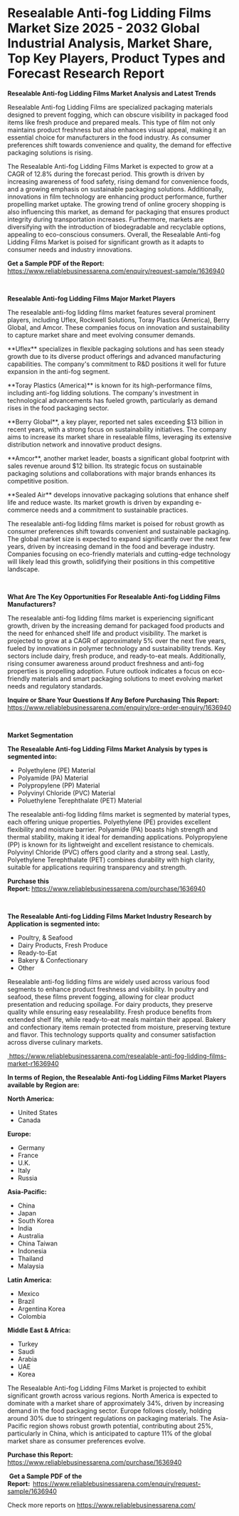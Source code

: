 <p><h1>Resealable Anti-fog Lidding Films Market Size 2025 - 2032 Global Industrial Analysis, Market Share, Top Key Players, Product Types and Forecast Research Report</h1></p><p><strong>Resealable Anti-fog Lidding Films Market Analysis and Latest Trends</strong></p>
<p><p>Resealable Anti-fog Lidding Films are specialized packaging materials designed to prevent fogging, which can obscure visibility in packaged food items like fresh produce and prepared meals. This type of film not only maintains product freshness but also enhances visual appeal, making it an essential choice for manufacturers in the food industry. As consumer preferences shift towards convenience and quality, the demand for effective packaging solutions is rising.</p><p>The Resealable Anti-fog Lidding Films Market is expected to grow at a CAGR of 12.8% during the forecast period. This growth is driven by increasing awareness of food safety, rising demand for convenience foods, and a growing emphasis on sustainable packaging solutions. Additionally, innovations in film technology are enhancing product performance, further propelling market uptake. The growing trend of online grocery shopping is also influencing this market, as demand for packaging that ensures product integrity during transportation increases. Furthermore, markets are diversifying with the introduction of biodegradable and recyclable options, appealing to eco-conscious consumers. Overall, the Resealable Anti-fog Lidding Films Market is poised for significant growth as it adapts to consumer needs and industry innovations.</p></p>
<p><strong>Get a Sample PDF of the Report:&nbsp;</strong> <a href="https://www.reliablebusinessarena.com/enquiry/request-sample/1636940?utm_campaign=2004&utm_medium=2&utm_source=Github&utm_content=ia&utm_term=23032025&utm_id=resealable-anti-fog-lidding-films">https://www.reliablebusinessarena.com/enquiry/request-sample/1636940</a></p>
<p>&nbsp;</p>
<p><strong>Resealable Anti-fog Lidding Films Major Market Players</strong></p>
<p><p>The resealable anti-fog lidding films market features several prominent players, including Uflex, Rockwell Solutions, Toray Plastics (America), Berry Global, and Amcor. These companies focus on innovation and sustainability to capture market share and meet evolving consumer demands.</p><p>**Uflex** specializes in flexible packaging solutions and has seen steady growth due to its diverse product offerings and advanced manufacturing capabilities. The company's commitment to R&D positions it well for future expansion in the anti-fog segment.</p><p>**Toray Plastics (America)** is known for its high-performance films, including anti-fog lidding solutions. The company's investment in technological advancements has fueled growth, particularly as demand rises in the food packaging sector. </p><p>**Berry Global**, a key player, reported net sales exceeding $13 billion in recent years, with a strong focus on sustainability initiatives. The company aims to increase its market share in resealable films, leveraging its extensive distribution network and innovative product designs.</p><p>**Amcor**, another market leader, boasts a significant global footprint with sales revenue around $12 billion. Its strategic focus on sustainable packaging solutions and collaborations with major brands enhances its competitive position.</p><p>**Sealed Air** develops innovative packaging solutions that enhance shelf life and reduce waste. Its market growth is driven by expanding e-commerce needs and a commitment to sustainable practices.</p><p>The resealable anti-fog lidding films market is poised for robust growth as consumer preferences shift towards convenient and sustainable packaging. The global market size is expected to expand significantly over the next few years, driven by increasing demand in the food and beverage industry. Companies focusing on eco-friendly materials and cutting-edge technology will likely lead this growth, solidifying their positions in this competitive landscape.</p></p>
<p>&nbsp;</p>
<p><strong>What Are The Key Opportunities For Resealable Anti-fog Lidding Films Manufacturers?</strong></p>
<p><p>The resealable anti-fog lidding films market is experiencing significant growth, driven by the increasing demand for packaged food products and the need for enhanced shelf life and product visibility. The market is projected to grow at a CAGR of approximately 5% over the next five years, fueled by innovations in polymer technology and sustainability trends. Key sectors include dairy, fresh produce, and ready-to-eat meals. Additionally, rising consumer awareness around product freshness and anti-fog properties is propelling adoption. Future outlook indicates a focus on eco-friendly materials and smart packaging solutions to meet evolving market needs and regulatory standards.</p></p>
<p><strong>Inquire or Share Your Questions If Any Before Purchasing This Report:</strong> <a href="https://www.reliablebusinessarena.com/enquiry/pre-order-enquiry/1636940?utm_campaign=2004&utm_medium=2&utm_source=Github&utm_content=ia&utm_term=23032025&utm_id=resealable-anti-fog-lidding-films">https://www.reliablebusinessarena.com/enquiry/pre-order-enquiry/1636940</a></p>
<p>&nbsp;</p>
<p><strong>Market Segmentation</strong></p>
<p><strong>The Resealable Anti-fog Lidding Films Market Analysis by types is segmented into:</strong></p>
<p><ul><li>Polyethylene (PE) Material</li><li>Polyamide (PA) Material</li><li>Polypropylene (PP) Material</li><li>Polyvinyl Chloride (PVC) Material</li><li>Poluethylene Terephthalate (PET) Material</li></ul></p>
<p><p>The resealable anti-fog lidding films market is segmented by material types, each offering unique properties. Polyethylene (PE) provides excellent flexibility and moisture barrier. Polyamide (PA) boasts high strength and thermal stability, making it ideal for demanding applications. Polypropylene (PP) is known for its lightweight and excellent resistance to chemicals. Polyvinyl Chloride (PVC) offers good clarity and a strong seal. Lastly, Polyethylene Terephthalate (PET) combines durability with high clarity, suitable for applications requiring transparency and strength.</p></p>
<p><strong>Purchase this Report:&nbsp;</strong><a href="https://www.reliablebusinessarena.com/purchase/1636940?utm_campaign=2004&utm_medium=2&utm_source=Github&utm_content=ia&utm_term=23032025&utm_id=resealable-anti-fog-lidding-films">https://www.reliablebusinessarena.com/purchase/1636940</a></p>
<p>&nbsp;</p>
<p><strong>The Resealable Anti-fog Lidding Films Market Industry Research by Application is segmented into:</strong></p>
<p><ul><li>Poultry, & Seafood</li><li>Dairy Products, Fresh Produce</li><li>Ready-to-Eat</li><li>Bakery & Confectionary</li><li>Other</li></ul></p>
<p><p>Resealable anti-fog lidding films are widely used across various food segments to enhance product freshness and visibility. In poultry and seafood, these films prevent fogging, allowing for clear product presentation and reducing spoilage. For dairy products, they preserve quality while ensuring easy resealability. Fresh produce benefits from extended shelf life, while ready-to-eat meals maintain their appeal. Bakery and confectionary items remain protected from moisture, preserving texture and flavor. This technology supports quality and consumer satisfaction across diverse culinary markets.</p></p>
<p><a href="https://www.reliablebusinessarena.com/resealable-anti-fog-lidding-films-market-r1636940?utm_campaign=2004&utm_medium=2&utm_source=Github&utm_content=ia&utm_term=23032025&utm_id=resealable-anti-fog-lidding-films">&nbsp;https://www.reliablebusinessarena.com/resealable-anti-fog-lidding-films-market-r1636940</a></p>
<p><strong>In terms of Region, the Resealable Anti-fog Lidding Films Market Players available by Region are:</strong></p>
<p>
    <p> <strong> North America: </strong>
        <ul>
            <li>United States</li>
            <li>Canada</li>
        </ul>
        </p> 
    <p> <strong> Europe: </strong>
        <ul>
            <li>Germany</li>
            <li>France</li>
            <li>U.K.</li>
            <li>Italy</li>
            <li>Russia</li>
        </ul>
        </p> 
    <p> <strong> Asia-Pacific: </strong>
        <ul>
            <li>China</li>
            <li>Japan</li>
            <li>South Korea</li>
            <li>India</li>
            <li>Australia</li>
            <li>China Taiwan</li>
            <li>Indonesia</li>
            <li>Thailand</li>
            <li>Malaysia</li>
        </ul>
        </p> 
    <p> <strong> Latin America: </strong>
        <ul>
            <li>Mexico</li>
            <li>Brazil</li>
            <li>Argentina Korea</li>
            <li>Colombia</li>
        </ul>
        </p> 
    <p> <strong> Middle East & Africa: </strong>
        <ul>
            <li>Turkey</li>
            <li>Saudi</li>
            <li>Arabia</li>
            <li>UAE</li>
            <li>Korea</li>
        </ul>
    </p>
    </p>
<p><p>The Resealable Anti-fog Lidding Films Market is projected to exhibit significant growth across various regions. North America is expected to dominate with a market share of approximately 34%, driven by increasing demand in the food packaging sector. Europe follows closely, holding around 30% due to stringent regulations on packaging materials. The Asia-Pacific region shows robust growth potential, contributing about 25%, particularly in China, which is anticipated to capture 11% of the global market share as consumer preferences evolve.</p></p>
<p><strong>Purchase this Report: </strong><a href="https://www.reliablebusinessarena.com/purchase/1636940?utm_campaign=2004&utm_medium=2&utm_source=Github&utm_content=ia&utm_term=23032025&utm_id=resealable-anti-fog-lidding-films">https://www.reliablebusinessarena.com/purchase/1636940</a></p>
<p>&nbsp;<strong>Get a Sample PDF of the Report:&nbsp;&nbsp;</strong><a href="https://www.reliablebusinessarena.com/enquiry/request-sample/1636940?utm_campaign=2004&utm_medium=2&utm_source=Github&utm_content=ia&utm_term=23032025&utm_id=resealable-anti-fog-lidding-films">https://www.reliablebusinessarena.com/enquiry/request-sample/1636940</a></p>
<p><strong></strong></p>
<p>Check more reports on <a href="https://www.reliablebusinessarena.com/?utm_campaign=2004&utm_medium=2&utm_source=Github&utm_content=ia&utm_term=23032025&utm_id=resealable-anti-fog-lidding-films">https://www.reliablebusinessarena.com/</a></p>
